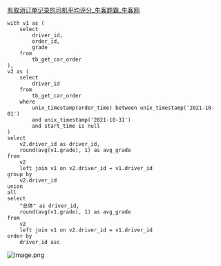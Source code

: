 [有取消订单记录的司机平均评分_牛客题霸_牛客网](https://www.nowcoder.com/practice/f022c9ec81044d4bb7e0711ab794531a?tpId=268&tqId=2294893&ru=/exam/oj&qru=/ta/sql-factory-interview/question-ranking&sourceUrl=%2Fexam%2Foj%3Fpage%3D1%26tab%3DSQL%25E7%25AF%2587%26topicId%3D268)


```plsql
with v1 as (
	select
		driver_id,
		order_id,
		grade
	from
		tb_get_car_order
),
v2 as (
	select
		driver_id
	from
		tb_get_car_order
	where
		unix_timestamp(order_time) between unix_timestamp('2021-10-01')
		and unix_timestamp('2021-10-31')
		and start_time is null
)
select
	v2.driver_id as driver_id,
	round(avg(v1.grade), 1) as avg_grade
from
	v2
	left join v1 on v2.driver_id = v1.driver_id
group by
	v2.driver_id
union
all
select
	"总体" as driver_id,
	round(avg(v1.grade), 1) as avg_grade
from
	v2
	left join v1 on v2.driver_id = v1.driver_id
order by
	driver_id asc
```

![image.png](https://cdn.nlark.com/yuque/0/2022/png/21613696/1672321691145-e8338738-eb46-42ec-9fe7-2f5ed85cba93.png#averageHue=%23efefef&clientId=u35163513-a8c5-4&from=paste&id=u0c21ab61&originHeight=2389&originWidth=385&originalType=url&ratio=1&rotation=0&showTitle=false&size=243749&status=done&style=none&taskId=u7e340631-7625-46c2-847b-f2972042970&title=)